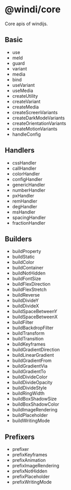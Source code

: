 # @windi/core

Core apis of windijs.

## Basic

- use
- meld
- guard
- variant
- media
- bind
- useVariant
- useMedia
- createUtility
- createVariant
- createMedia
- createScreenVariants
- createDarkModeVariants
- createOrientationVariants
- createMotionVariants
- handleConfig

## Handlers

- cssHandler
- callHandler
- colorHandler
- configHandler
- genericHandler
- numberHandler
- pxHandler
- remHandler
- degHandler
- msHandler
- spacingHandler
- fractionHandler

## Builders

- buildProperty
- buildStatic
- buildColor
- buildContainer
- buildNotHidden
- buildFontSize
- buildFlexDirection
- buildFlexStretch
- buildReverse
- buildDivideY
- buildDivideX
- buildSpaceBetweenY
- buildSpaceBetweenX
- buildFilter
- buildBackdropFilter
- buildTransform
- buildTransition
- buildKeyframes
- buildGradientDirection
- buildLinearGradient
- buildGradientFrom
- buildGradientVia
- buildGradientTo
- buildDivideColor
- buildDivideOpacity
- buildDivideStyle
- buildRingWidth
- buildBoxShadowSize
- buildBoxShadowColor
- buildImageRendering
- buildPlaceholder
- buildWritingMode

## Prefixers

- prefixer
- prefixKeyframes
- prefixAnimation
- prefixImageRendering
- prefixNotHidden
- prefixPlaceholder
- prefixWritingMode